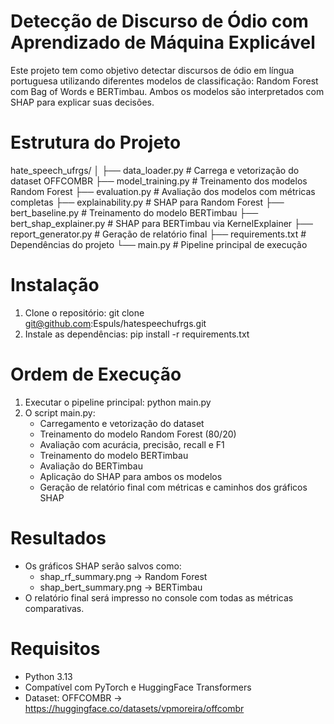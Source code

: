 # Detecção de Discurso de Ódio com Aprendizado de Máquina Explicável
Este projeto tem como objetivo detectar discursos de ódio em língua portuguesa utilizando diferentes modelos de classificação: Random Forest com Bag of Words e BERTimbau. Ambos os modelos são interpretados com SHAP para explicar suas decisões.

# Estrutura do Projeto
hate_speech_ufrgs/
│
├── data_loader.py              # Carrega e vetorização do dataset OFFCOMBR
├── model_training.py           # Treinamento dos modelos Random Forest
├── evaluation.py               # Avaliação dos modelos com métricas completas
├── explainability.py           # SHAP para Random Forest
├── bert_baseline.py            # Treinamento do modelo BERTimbau
├── bert_shap_explainer.py      # SHAP para BERTimbau via KernelExplainer
├── report_generator.py         # Geração de relatório final
├── requirements.txt            # Dependências do projeto
└── main.py                     # Pipeline principal de execução

# Instalação
1. Clone o repositório: git clone git@github.com:Espuls/hatespeechufrgs.git
2. Instale as dependências: pip install -r requirements.txt

# Ordem de Execução
1. Executar o pipeline principal: python main.py
2. O script main.py:
   * Carregamento e vetorização do dataset
   * Treinamento do modelo Random Forest (80/20)
   * Avaliação com acurácia, precisão, recall e F1
   * Treinamento do modelo BERTimbau
   * Avaliação do BERTimbau
   * Aplicação do SHAP para ambos os modelos
   * Geração de relatório final com métricas e caminhos dos gráficos SHAP
  
# Resultados
* Os gráficos SHAP serão salvos como:
  * shap_rf_summary.png → Random Forest
  * shap_bert_summary.png → BERTimbau
* O relatório final será impresso no console com todas as métricas comparativas.

# Requisitos
* Python 3.13
* Compatível com PyTorch e HuggingFace Transformers
* Dataset: OFFCOMBR → https://huggingface.co/datasets/vpmoreira/offcombr
